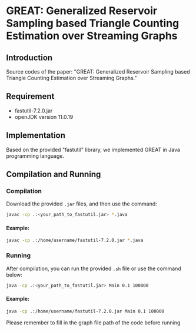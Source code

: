 # GREAT: Generalized Reservoir Sampling based Triangle Counting Estimation over Streaming Graphs

## Introduction
Source codes of the paper: "GREAT: Generalized Reservoir Sampling based Triangle Counting Estimation over Streaming Graphs."

## Requirement
- fastutil-7.2.0.jar
- openJDK version 11.0.19

## Implementation
Based on the provided "fastutil" library, we implemented GREAT in Java programming language. 


## Compilation and Running
### Compilation
Download the provided `.jar` files, and then use the command:

```bash
javac -cp .:<your_path_to_fastutil.jar> *.java
```

#### Example:
```bash
javac -cp .:/home/username/fastutil-7.2.0.jar *.java
```

### Running
After compilation, you can run the provided `.sh` file or use the command below:

```bash
java -cp .:<your_path_to_fastutil.jar> Main 0.1 100000
```

#### Example:
```bash
java -cp .:/home/username/fastutil-7.2.0.jar Main 0.1 100000
```
Please remember to fill in the graph file path of the code before running